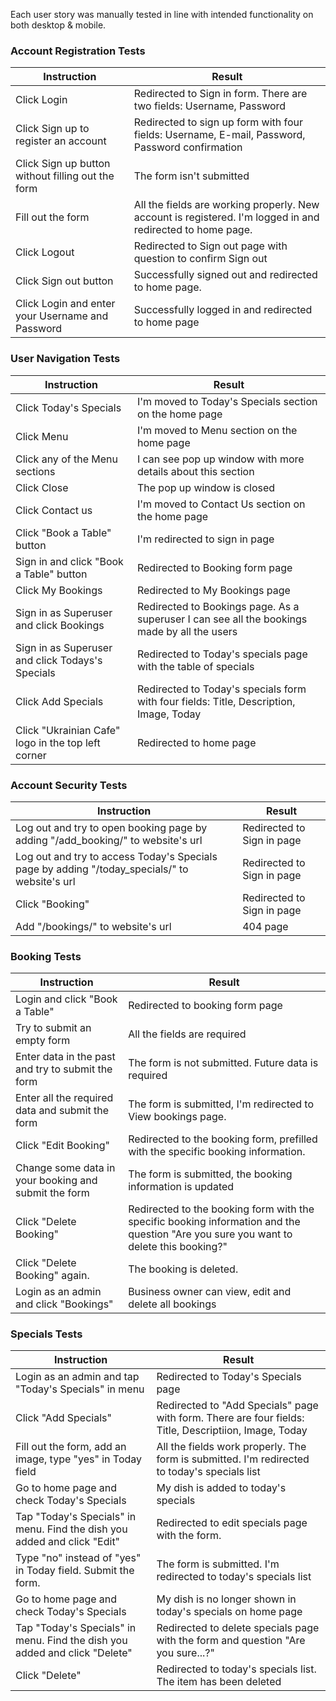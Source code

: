Each user story was manually tested in line with intended functionality on both desktop & mobile. 

### Account Registration Tests
| Instruction | Result  |
|--|--|
| Click Login  | Redirected to Sign in form. There are two fields: Username, Password |
| Click Sign up to register an account| Redirected to sign up form with four fields: Username, E-mail, Password, Password confirmation |
| Click Sign up button without filling out the form| The form isn't submitted|
|Fill out the form|All the fields are working properly. New account is registered. I'm logged in and redirected to home page.|
|Click Logout | Redirected to Sign out page with question to confirm Sign out |
| Click Sign out button | Successfully signed out and redirected to home page. |
| Click Login and enter your Username and Password | Successfully logged in and redirected to home page |

### User Navigation Tests

| Instruction | Result  |
|--|--|
|Click Today's Specials | I'm moved to Today's Specials section on the home page |
|Click Menu |  I'm moved to Menu section on the home page |
| Click any of the Menu sections | I can see pop up window with more details about this section |
| Click Close | The pop up window is closed |
| Click Contact us | I'm moved to Contact Us section on the home page |
| Click "Book a Table" button | I'm redirected to sign in page |
| Sign in and click "Book a Table" button | Redirected to Booking form page |
| Click My Bookings | Redirected to My Bookings page |
| Sign in as Superuser and click Bookings | Redirected to Bookings page. As a superuser I can see all the bookings made by all the users |
| Sign in as Superuser and click Todays's Specials | Redirected to Today's specials page with the table of specials |
| Click Add Specials | Redirected to Today's specials form with four fields: Title, Description, Image, Today |
| Click "Ukrainian Cafe" logo in the top left corner | Redirected to home page |

### Account Security Tests

| Instruction | Result  |
|--|--|
| Log out and try to open booking page by adding "/add_booking/" to website's url  | Redirected to Sign in page |
| Log out and try to access Today's Specials page by adding "/today_specials/" to website's url  | Redirected to Sign in page |
| Click "Booking" | Redirected to Sign in page|
| Add "/bookings/" to website's url | 404 page |

### Booking Tests

| Instruction |Result  |
|--|--|
| Login and click "Book a Table"| Redirected to booking form page |
| Try to submit an empty form | All the fields are required |
| Enter data in the past and try to submit the form | The form is not submitted. Future data is required |
| Enter all the required data and submit the form | The form is submitted, I'm redirected to View bookings page. |
| Click "Edit Booking" | Redirected to the booking form, prefilled with the specific booking information. |
| Change some data in your booking and submit the form | The form is submitted, the booking information is updated|
| Click "Delete Booking" | Redirected to the booking form with the specific booking information and the question "Are you sure you want to delete this booking?" |
| Click "Delete Booking" again. | The booking is deleted. |
| Login as an admin and click "Bookings" | Business owner can view, edit and delete all bookings |

### Specials Tests

| Instruction | Result  |
|--|--|
| Login as an admin and tap "Today's Specials" in menu | Redirected to Today's Specials page |
| Click "Add Specials" | Redirected to "Add Specials" page with form. There are four fields: Title, Descriptiion, Image, Today |
| Fill out the form, add an image, type "yes" in Today field | All the fields work properly. The form is submitted. I'm redirected to today's specials list |
| Go to home page and check Today's Specials | My dish is added to today's specials |
| Tap "Today's Specials" in menu. Find the dish you added and click "Edit" | Redirected to edit specials page with the form. |
| Type "no" instead of "yes" in Today field. Submit the form. | The form is submitted. I'm redirected to today's specials list |
| Go to home page and check Today's Specials | My dish is no longer shown in today's specials on home page |
| Tap "Today's Specials" in menu. Find the dish you added and click "Delete" | Redirected to delete specials page with the form and question "Are you sure...?" |
| Click "Delete" | Redirected to today's specials list. The item has been deleted |
